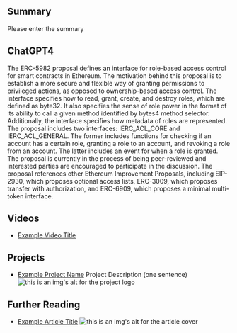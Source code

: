 ## Summary

Please enter the summary

## ChatGPT4

The ERC-5982 proposal defines an interface for role-based access control for smart contracts in Ethereum. The motivation behind this proposal is to establish a more secure and flexible way of granting permissions to privileged actions, as opposed to ownership-based access control. The interface specifies how to read, grant, create, and destroy roles, which are defined as byte32. It also specifies the sense of role power in the format of its ability to call a given method identified by bytes4 method selector. Additionally, the interface specifies how metadata of roles are represented. The proposal includes two interfaces: IERC_ACL_CORE and IERC_ACL_GENERAL. The former includes functions for checking if an account has a certain role, granting a role to an account, and revoking a role from an account. The latter includes an event for when a role is granted. The proposal is currently in the process of being peer-reviewed and interested parties are encouraged to participate in the discussion. The proposal references other Ethereum Improvement Proposals, including EIP-2930, which proposes optional access lists, ERC-3009, which proposes transfer with authorization, and ERC-6909, which proposes a minimal multi-token interface.

## Videos

- [Example Video Title](https://www.youtube.com/watch?v=TDGq4aeevgY)

## Projects

- [Example Project Name](https://xxxx.xxx/xxxxx) Project Description (one sentence) ![this is an img's alt for the project logo](https://xxxx.xxx/project-logo.xxx)

## Further Reading

- [Example Article Title](https://xxxx.xxx/xxxxx) ![this is an img's alt for the article cover](https://xxxx.xxx/article-cover.xxx)
